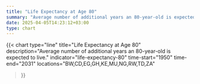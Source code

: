 ```yaml
---
title: "Life Expectancy at Age 80"
summary: "Average number of additional years an 80-year-old is expected to live"
date: 2025-04-05T14:23:12+03:00
type: chart
---
```


{{< chart
    type="line"
    title="Life Expectancy at Age 80"
    description="Average number of additional years an 80-year-old is expected to live."
    indicator="life-expectancy-80"
    time-start="1950"
    time-end="2031"
    locations="BW,CD,EG,GH,KE,MU,NG,RW,TD,ZA"
>}}
